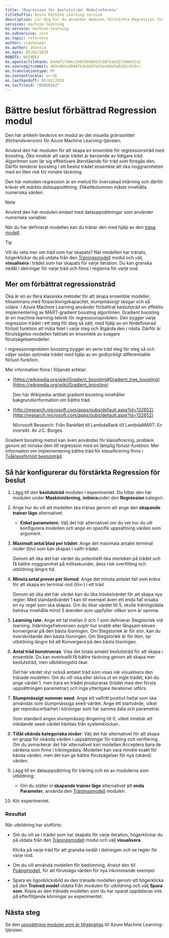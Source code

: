 ```yaml
---
title: 'Regression för beslutsträd: Modulreferens'
titleSuffix: Azure Machine Learning service
description: Lär dig hur du använder modulen förstärkta Regression för beslut i Azure Machine Learning-tjänsten för att skapa en ensemble för regressionsträd med boosting.
services: machine-learning
ms.service: machine-learning
ms.subservice: core
ms.topic: reference
author: xiaoharper
ms.author: zhanxia
ms.date: 05/02/2019
ROBOTS: NOINDEX
ms.openlocfilehash: b4ebf1740ec2b0288d8052cb075a61b720b031a2
ms.sourcegitcommit: 4b9c06dad94dfb3a103feb2ee0da5a6202c910cc
ms.translationtype: MT
ms.contentlocale: sv-SE
ms.lasthandoff: 05/02/2019
ms.locfileid: "65028342"
---
```

# <a name="boosted-decision-tree-regression-module"></a>Bättre beslut förbättrad Regression modul

Den här artikeln beskrivs en modul av det visuella gränssnittet (förhandsversion) för Azure Machine Learning-tjänsten.

Använd den här modulen för att skapa en ensemble för regressionsträd med boosting. *Öka* innebär att varje trädet är beroende av tidigare träd. Algoritmen som lär sig effektivare återstående för träd som föregås den. Därför tenderar boosting i ett beslut trädet ensemble att öka noggrannheten med en liten risk för mindre täckning.  
  
Den här metoden regression är en metod för övervakad inlärning och därför kräver ett *märkta datauppsättning*. Etikettkolumnen måste innehålla numeriska värden.  

> [!NOTE]
> Använd den här modulen endast med datauppsättningar som använder numeriska variabler.  

När du har definierat modellen kan du tränar den med hjälp av den [träna modell](./train-model.md).

> [!TIP]
> Vill du veta mer om träd som har skapats? När modellen har tränats, högerklickar du på utdata från den [Träningsmodell](./train-model.md) modul och välj **visualisera** i trädet som har skapats för varje iteration. Du kan granska nedåt i delningar för varje träd och finns i reglerna för varje nod.  
  
## <a name="more-about-boosted-regression-trees"></a>Mer om förbättrat regressionsträd  

Öka är en av flera klassiska metoder för att skapa ensemble modeller, tillsammans med förpackningskapacitet, slumpmässigt skogar och så vidare.  I Azure Machine Learning använder förbättrat beslutsträd en effektiv implementering av MART-gradient boosting algoritmen. Gradient boosting är en machine learning-teknik för regressionsproblem. Den bygger varje regression trädet i ett steg för steg så sätt, med hjälp av en fördefinierad förlust funktion att mäta felet i varje steg och åtgärda den i nästa. Därför är förutsägelse modellen faktiskt en ensemble av svagare förutsägelsemodeller.  
  
I regressionsproblem boosting bygger en serie träd steg för steg så och väljer sedan optimala trädet med hjälp av en godtyckligt differentiable förlust-funktion.  
  
Mer information finns i följande artiklar:  
  
+ [https://wikipedia.org/wiki/Gradient_boosting#Gradient_tree_boosting](https://wikipedia.org/wiki/Gradient_boosting)

    Den här Wikipedia-artikel gradient boosting innehåller bakgrundsinformation om bättre träd. 
  
-  [http://research.microsoft.com/apps/pubs/default.aspx?id=132652](http://research.microsoft.com/apps/pubs/default.aspx?id=132652)  

    Microsoft Research: Från RankNet till LambdaRank till LambdaMART: En översikt. Av J.C. Burges.

Gradient boosting metod kan även användas för klassificering, problem genom att minska dem till regression med en lämplig förlust-funktion. Mer information om implementering bättre träd för klassificering finns i [Tvåklassförhöjt beslutsträd](./two-class-boosted-decision-tree.md).  

## <a name="how-to-configure-boosted-decision-tree-regression"></a>Så här konfigurerar du förstärkta Regression för beslut

1.  Lägg till den **beslutsträd** modulen i experimentet. Du hittar den här modulen under **Maskininlärning**, **initiera**under den **Regression** kategori. 
  
2.  Ange hur du vill att modellen ska tränas genom att ange den **skapande trainer läge** alternativet.  
  
    -   **Enkel parametern**: Välj det här alternativet om du vet hur du vill konfigurera modellen och ange en specifik uppsättning värden som argument.  
   
  
3. **Maximalt antal blad per trädet**: Ange det maximala antalet terminal noder (löv) som kan skapas i valfri trädet.  

    Genom att öka det här värdet du potentiellt öka storleken på trädet och få bättre noggrannhet på millisekunder, dess risk overfitting och utbildning längre tid.  

4. **Minsta antal prover per lövnod**: Ange det minsta antalet fall som krävs för att skapa en terminal nod (löv-) i ett träd.

    Genom att öka det här värdet kan du öka tröskelvärdet för att skapa nya regler. Med standardvärdet 1 kan till exempel även ett enda fall orsaka en ny regel som ska skapas. Om du ökar värdet till 5, skulle träningsdata behöva innehålla minst 5 ärenden som uppfyller villkor som är samma.

5. **Learning rate**: Ange ett tal mellan 0 och 1 som definierar Stegstorlek vid learning. Inlärningsfrekvensen avgör hur snabb eller långsam eleven konvergerar på den bästa lösningen. Om Stegstorlek är för stor, kan du överskridande den bästa lösningen. Om Stegstorlek är för liten, tar utbildning längre tid att Konvergera på den bästa lösningen.

6. **Antal träd konstrueras**: Visa det totala antalet beslutsträd för att skapa i ensemble. Du kan eventuellt få bättre täckning genom att skapa mer beslutsträd, men utbildningstid ökar.

    Det här värdet styr också antalet träd som visas när visualisera den tränade modellen. Om du vill visa eller skriva ut en ingle trädet, kan du ange värdet 1. men bara en trädet produceras (trädet med den första uppsättningen parametrar) och inga ytterligare iterationer utförs.

7. **Slumpmässigt nummer seed**: Ange ett valfritt positivt heltal som ska användas som slumpmässiga seed-värdet. Ange ett startvärde, vilket ger reproducerbarhet i körningar som har samma data och parametrar.

    Som standard anges slumpmässig dirigering till 0, vilket innebär att inledande seed-värdet hämtas från systemklockan.
  
8. **Tillåt okända kategoriska nivåer**: Välj det här alternativet för att skapa en grupp för okända värden i uppsättningar för träning och verifiering. Om du avmarkerar det här alternativet kan modellen Acceptera bara de värdena som finns i träningsdata. Modellen kan vara mindre exakt för kända värden, men det kan ge bättre förutsägelser för nya (okänd) värden.

9. Lägg till en datauppsättning för träning och en av modulerna som utbildning:

    - Om du ställer in **skapande trainer läge** alternativet att **enda Parameter**, använda den [Träningsmodell](train-model.md) modulen.  
  
    

10. Kör experimentet.  
  
### <a name="results"></a>Resultat

När utbildning har slutförts:

+ Om du vill se i trädet som har skapats för varje iteration, högerklickar du på utdata från den [Träningsmodell](train-model.md) modul och välj **visualisera**.
  
     Klicka på varje träd för att granska nedåt i delningen och se regler för varje nod.  

+ Om du vill använda modellen för bedömning, Anslut den till [Poängmodell](./score-model.md), för att förutsäga värden för nya inkommande exempel.

+ Spara en ögonblicksbild av den tränade modellen genom att högerklicka på den **Trained model** utdata från modulen för utbildning och välj **Spara som**. Kopia av den tränade modellen som du har sparat uppdateras inte på efterföljande körningar av experimentet.

## <a name="next-steps"></a>Nästa steg

Se den [uppsättning moduler som är tillgängliga](module-reference.md) till Azure Machine Learning-tjänsten. 